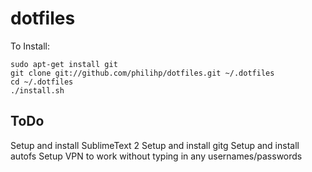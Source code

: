 dotfiles
========

To Install:

    sudo apt-get install git
    git clone git://github.com/philihp/dotfiles.git ~/.dotfiles
    cd ~/.dotfiles
    ./install.sh

ToDo
----

Setup and install SublimeText 2
Setup and install gitg
Setup and install autofs
Setup VPN to work without typing in any usernames/passwords
